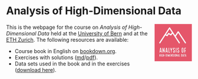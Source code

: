 # Analysis of High-Dimensional Data

<img align="right" src="logo2.jpg" width="20%" height="20%"> 

This is the webpage for the course
on *Analysis of High-Dimensional Data* held at the [University of Bern](https://www.unibe.ch/weiterbildungsangebote/cas_advanced_statistical_data_science/index_ger.html) and at the [ETH Zurich](https://math.ethz.ch/sfs/education/advanced-studies.html). The following resources are available:

* Course book in English on [bookdown.org](https://bookdown.org/staedler_n/highdimstats/). 
* Exercises with solutions ([md](https://github.com/staedlern/highdim_stats/blob/main/_exercises_and_solutions.md)/[pdf](https://github.com/staedlern/highdim_stats/blob/main/_exercises_and_solutions.pdf)).
* Data sets used in the book and in the exercises ([download here](https://github.com/staedlern/highdim_stats/tree/main/data)).



